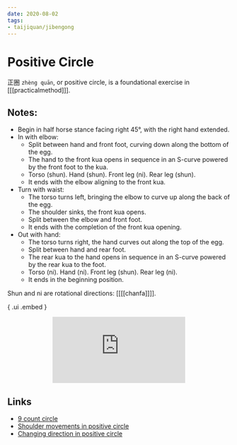 ```yaml
---
date: 2020-08-02
tags:
- taijiquan/jibengong
---
```


# Positive Circle

正圈 `zhèng quān`, or positive circle, is a foundational exercise in [[[practicalmethod]]].

## Notes:

* Begin in half horse stance facing right 45°, with the right hand extended.
* In with elbow:
    * Split between hand and front foot, curving down along the bottom of the egg.
    * The hand to the front kua opens in sequence in an S-curve powered by the front foot to the kua.
    * Torso (shun). Hand (shun). Front leg (ni). Rear leg (shun).
    * It ends with the elbow aligning to the front kua.
* Turn with waist:
    * The torso turns left, bringing the elbow to curve up along the back of the egg.
    * The shoulder sinks, the front kua opens.
    * Split between the elbow and front foot.
    * It ends with the completion of the front kua opening.
* Out with hand:
    * The torso turns right, the hand curves out along the top of the egg.
    * Split between hand and rear foot.
    * The rear kua to the hand opens in sequence in an S-curve powered by the rear kua to the foot.
    * Torso (ni). Hand (ni). Front leg (shun). Rear leg (ni).
    * It ends in the beginning position.

Shun and ni are rotational directions: [[[[chanfa]]]].
  
{ .ui .embed }
<div style="text-align: center;"><iframe src="https://www.youtube.com/embed/CaEo-JPenQ8" frameborder="0" allow="accelerometer; autoplay; encrypted-media; gyroscope; picture-in-picture" allowfullscreen></iframe></div>

## Links
* [9 count circle](http://practicalmethod.com/2018/09/9-count-circle-online-video-trailer/)
* [Shoulder movements in positive circle](http://practicalmethod.com/2011/07/shoulder-movements-in-positive-circle-online-video-trailer/)
* [Changing direction in positive circle](http://practicalmethod.com/2014/02/changing-direction-in-positive-circle-online-video-trailer/)
